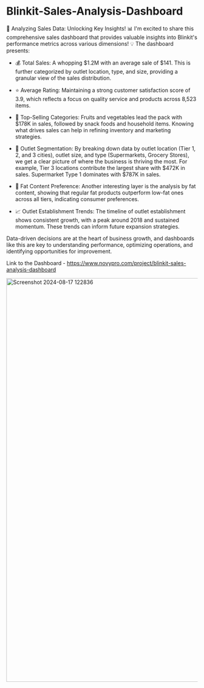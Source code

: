 # Blinkit-Sales-Analysis-Dashboard
🚀 Analyzing Sales Data: Unlocking Key Insights! 📊
I'm excited to share this comprehensive sales dashboard that provides valuable insights into Blinkit's performance metrics across various dimensions! 💡
The dashboard presents:
* 💰 Total Sales: A whopping $1.2M with an average sale of $141. This is further categorized by outlet location, type, and size, providing a granular view of the sales distribution.
  
* ⭐ Average Rating: Maintaining a strong customer satisfaction score of 3.9, which reflects a focus on quality service and products across 8,523 items.
  
* 🍎 Top-Selling Categories: Fruits and vegetables lead the pack with $178K in sales, followed by snack foods and household items. Knowing what drives sales can help in refining inventory and marketing strategies.
  
* 🏬 Outlet Segmentation: By breaking down data by outlet location (Tier 1, 2, and 3 cities), outlet size, and type (Supermarkets, Grocery Stores), we get a clear picture of where the business is thriving the most. For example, Tier 3 locations contribute the largest share with $472K in sales. Supermarket Type 1 dominates with $787K in sales.
  
* 🥛 Fat Content Preference: Another interesting layer is the analysis by fat content, showing that regular fat products outperform low-fat ones across all tiers, indicating consumer preferences.
  
* 📈 Outlet Establishment Trends: The timeline of outlet establishment shows consistent growth, with a peak around 2018 and sustained momentum. These trends can inform future expansion strategies.
  
Data-driven decisions are at the heart of business growth, and dashboards like this are key to understanding performance, optimizing operations, and identifying opportunities for improvement.

Link to the Dashboard - https://www.novypro.com/project/blinkit-sales-analysis-dashboard

<img width="1060" alt="Screenshot 2024-08-17 122836" src="https://github.com/user-attachments/assets/471a435b-d298-4bfd-ac1e-96e63817bfe8">

